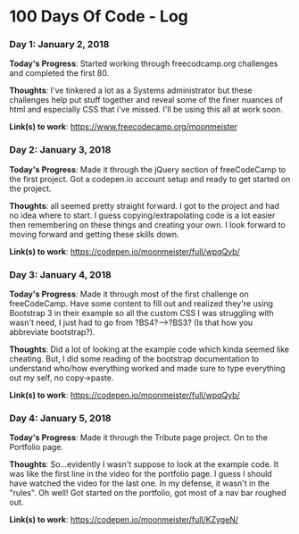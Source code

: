 # 100 Days Of Code - Log

### Day 1: January 2, 2018

**Today's Progress**: Started working through freecodcamp.org challenges and completed the first 80.

**Thoughts**: I've tinkered a lot as a Systems administrator but these challenges help put stuff together and reveal some of the finer nuances of html and especially CSS that i've missed. I'll be using this all at work soon.

**Link(s) to work**: https://www.freecodecamp.org/moonmeister

### Day 2: January 3, 2018

**Today's Progress**: Made it through the jQuery section of freeCodeCamp to the first project. Got a codepen.io account setup and ready to get started on the project.

**Thoughts**: all seemed pretty straight forward. I got to the project and had no idea where to start. I guess copying/extrapolating code is a lot easier then remembering on these things and creating your own. I look forward to moving forward and getting these skills down.

**Link(s) to work**: https://codepen.io/moonmeister/full/wpqQyb/

### Day 3: January 4, 2018

**Today's Progress**: Made it through most of the first challenge on freeCodeCamp. Have some content to fill out and realized they're using Bootstrap 3 in their example so all the custom CSS I was struggling with wasn't need, I just had to go from ?BS4?-->?BS3? (Is that how you abbreviate bootstrap?).

**Thoughts**: Did a lot of looking at the example code which kinda seemed like cheating. But, I did some reading of the bootstrap documentation to understand who/how everything worked and made sure to type everything out my self, no copy->paste.

**Link(s) to work**: https://codepen.io/moonmeister/full/wpqQyb/

### Day 4: January 5, 2018

**Today's Progress**: Made it through the Tribute page project. On to the Portfolio page.

**Thoughts**: So...evidently I wasn't suppose to look at the example code. It was like the first line in the video for the portfolio page. I guess I should have watched the video for the last one. In my defense, it wasn't in the "rules". Oh well! Got started on the portfolio, got most of a nav bar roughed out.

**Link(s) to work**: https://codepen.io/moonmeister/full/KZygeN/

<!--
### Day 1: January 2, 2018

**Today's Progress**: Started working through freecodcamp.org challenges and completed the first 80.

**Thoughts**: I've tinkered a lot as a Systems administrator but these challenges help put stuff together and reveal some of the finer nuances of html and especially CSS that i've missed. I'll be using this all at work soon.

**Link(s) to work**: [Calculator App](http://www.example.com)
-->
